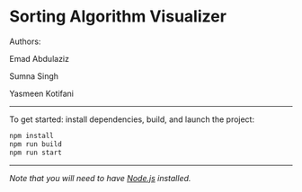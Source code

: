 # Sorting Algorithm Visualizer 

Authors: 

Emad Abdulaziz

Sumna Singh

Yasmeen Kotifani

---


To get started: install dependencies, build, and launch the project:

```bash
npm install
npm run build
npm run start
```
---

*Note that you will need to have [Node.js](https://nodejs.org) installed.*